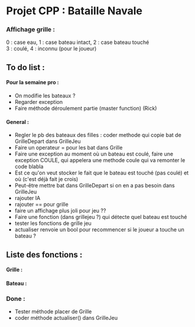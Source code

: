 # Projet CPP : Bataille Navale
### Affichage grille :
0 : case eau, 1 : case bateau intact, 2 : case bateau touché <br />
3 : coulé, 4 : inconnu (pour le joueur)

## To do list :

#### Pour la semaine pro :
- On modifie les bateaux ?
- Regarder exception
- Faire méthode déroulement partie (master function) (Rick)

#### General :
- Regler le pb des bateaux des filles : coder methode qui copie bat de GrilleDepart dans GrilleJeu
- Faire un operateur = pour les bat dans Grille
- Faire une exception au moment où un bateau est coulé, faire une exception COULE, qui appelera une methode coule qui va remonter le code blabla
- Est ce qu'on veut stocker le fait que le bateau est touché (pas coulé) et où (c'est déjà fait je crois)
- Peut-être mettre bat dans GrilleDepart si on en a pas besoin dans GrilleJeu
- rajouter IA
- rajouter == pour grille
- faire un affichage plus joli pour jeu ??
- Faire une fonction (dans grillejeu ?) qui détecte quel bateau est touché
- tester les fonctions de grille jeu
- actualiser renvoie un bool pour recommencer si le joueur a touche un bateau ?

## Liste des fonctions :
#### Grille :

#### Bateau :

### Done :
- Tester méthode placer de Grille
- coder méthode actualiser() dans GrilleJeu
